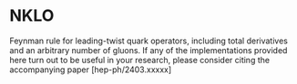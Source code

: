 # NKLO

Feynman rule for leading-twist quark operators, including total derivatives and an arbitrary number of gluons. If any of the implementations provided here turn out to be useful in your research, please consider citing the accompanying paper [hep-ph/2403.xxxxx]
